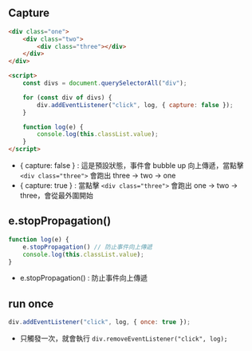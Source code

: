 ## Capture
```html
<div class="one">
    <div class="two">
        <div class="three"></div>
    </div>
</div>

<script>
    const divs = document.querySelectorAll("div");

    for (const div of divs) {
        div.addEventListener("click", log, { capture: false });
    }

    function log(e) {
        console.log(this.classList.value);
    }
</script>
```

- { capture: false } : 這是預設狀態，事件會 bubble up 向上傳遞，當點擊 `<div class="three">` 會跑出 three -> two -> one
- { capture: true } : 當點擊 `<div class="three">` 會跑出 one -> two -> three，會從最外圍開始

## e.stopPropagation()
```javascript
function log(e) {
    e.stopPropagation() // 防止事件向上傳遞
    console.log(this.classList.value);
}
```
- e.stopPropagation() : 防止事件向上傳遞

## run once
```javascript
div.addEventListener("click", log, { once: true });
```
- 只觸發一次，就會執行 `div.removeEventListener("click", log);`